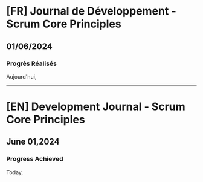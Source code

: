 # [FR] Journal de Développement - Scrum Core Principles

## 01/06/2024

### Progrès Réalisés

Aujourd'hui,

---

# [EN] Development Journal - Scrum Core Principles

## June 01,2024

### Progress Achieved

Today,
